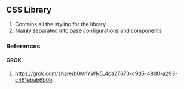 ## CSS Library

1. Contains all the styling for the library
2. Mainly separated into base configurations and components

### References

#### GROK

1. https://grok.com/share/bGVnYWN5_4ca27673-c9d5-48d0-a293-c461ebab6b0b
